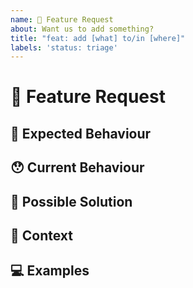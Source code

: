 ```yaml
---
name: 🙋 Feature Request
about: Want us to add something?
title: "feat: add [what] to/in [where]"
labels: 'status: triage'
---
```


<!---
Thanks for filing an issue 😄 ! Before you submit, please read the following:

Search open/closed issues before submitting. Someone may have requested the same feature before.
-->

# 🙋 Feature Request

<!--- Provide a general summary of the feature here -->

## 🤔 Expected Behaviour

<!--- Tell us how the feature should work -->

## 😯 Current Behaviour

<!--- Explain how the feature would alter/enhance current behavior -->

## 💁 Possible Solution

<!--- Ideas how to implement this feature -->
<!--- What implementation solution would be ideal for you? -->

## 🔦 Context

<!--- What are you trying to accomplish? -->
<!--- How has not having this feature affected you? -->
<!--- What alternatives have you considered? -->

## 💻 Examples

<!-- Examples help us understand the requested feature better -->
<!-- Attach screenshots or images if they would add detail to your request -->
